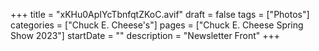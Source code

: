 +++
title = "xKHu0ApIYcTbnfqtZKoC.avif"
draft = false
tags = ["Photos"]
categories = ["Chuck E. Cheese's"]
pages = ["Chuck E. Cheese Spring Show 2023"]
startDate = ""
description = "Newsletter Front"
+++

